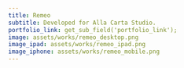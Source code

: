 ```yaml
---
title: Remeo
subtitle: Developed for Alla Carta Studio.
portfolio_link: get_sub_field('portfolio_link');
image: assets/works/remeo_desktop.png
image_ipad: assets/works/remeo_ipad.png
image_iphone: assets/works/remeo_mobile.png
---
```


